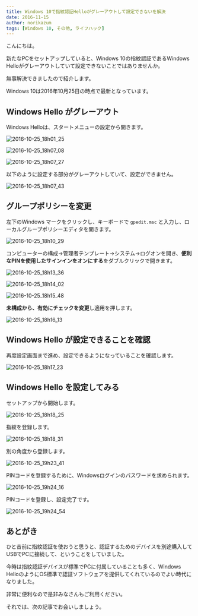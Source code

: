 ```yaml
---
title: Windows 10で指紋認証Helloがグレーアウトして設定できないを解決
date: 2016-11-15
author: norikazum
tags: [Windows 10, その他, ライフハック]
---
```


こんにちは。

新たなPCをセットアップしていると、Windows 10の指紋認証であるWindows Helloがグレーアウトしていて設定できないことではありませんか。

無事解決できましたので紹介します。

Windows 10は2016年10月25日の時点で最新となっています。

## Windows Hello がグレーアウト

Windows Helloは、スタートメニューの設定から開きます。

![2016-10-25_18h01_25](images/windows-10-cannot-change-fingerprint-authentication-setting-1.png)

![2016-10-25_18h07_08](images/windows-10-cannot-change-fingerprint-authentication-setting-2.png)

![2016-10-25_18h07_27](images/windows-10-cannot-change-fingerprint-authentication-setting-3.png)

以下のように設定する部分がグレーアウトしていて、設定ができません。

![2016-10-25_18h07_43](images/windows-10-cannot-change-fingerprint-authentication-setting-4.png)

## グループポリシーを変更

左下のWindows マークをクリックし、キーボードで `gpedit.msc` と入力し、ローカルグループポリシーエディタを開きます。

![2016-10-25_18h10_29](images/windows-10-cannot-change-fingerprint-authentication-setting-5.png)

コンピューターの構成→管理者テンプレート→システム→ログオンを開き、**便利なPINを使用したサインインをオンにする**をダブルクリックで開きます。

![2016-10-25_18h13_36](images/windows-10-cannot-change-fingerprint-authentication-setting-6.png)

![2016-10-25_18h14_02](images/windows-10-cannot-change-fingerprint-authentication-setting-7.png)

![2016-10-25_18h15_48](images/windows-10-cannot-change-fingerprint-authentication-setting-8.png)

**未構成から、有効にチェックを変更**し適用を押します。

![2016-10-25_18h16_13](images/windows-10-cannot-change-fingerprint-authentication-setting-9.png)

## Windows Hello が設定できることを確認

再度設定画面まで進め、設定できるようになっていることを確認します。

![2016-10-25_18h17_23](images/windows-10-cannot-change-fingerprint-authentication-setting-10.png)

## Windows Hello を設定してみる

セットアップから開始します。

![2016-10-25_18h18_25](images/windows-10-cannot-change-fingerprint-authentication-setting-11.png)

指紋を登録します。

![2016-10-25_18h18_31](images/windows-10-cannot-change-fingerprint-authentication-setting-12.png)

別の角度から登録します。

![2016-10-25_19h23_41](images/windows-10-cannot-change-fingerprint-authentication-setting-13.png)

PINコードを登録するために、Windowsログインのパスワードを求められます。

![2016-10-25_19h24_16](images/windows-10-cannot-change-fingerprint-authentication-setting-14.png)

PINコードを登録し、設定完了です。

![2016-10-25_19h24_54](images/windows-10-cannot-change-fingerprint-authentication-setting-15.png)


## あとがき

ひと昔前に指紋認証を使おうと思うと、認証するためのデバイスを別途購入してUSBでPCに接続して、ということをしていました。

今時は指紋認証デバイスが標準でPCに付属していることも多く、Windows HelloのようにOS標準で認証ソフトウェアを提供してくれているのでよい時代になりました。

非常に便利なので是非みなさんもご利用ください。

それでは、次の記事でお会いしましょう。